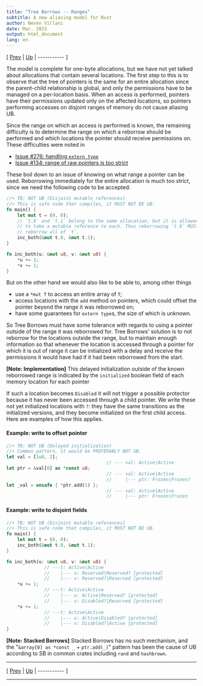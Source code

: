 ```yaml
---
title: "Tree Borrows -- Ranges"
subtitle: A new aliasing model for Rust
author: Neven Villani
date: Mar. 2023
output: html_document
lang: en
---
```


\[ [Prev](interiormut.html) | [Up](index.html) | ----------- \]

The model is complete for one-byte allocations, but we have not yet talked about
allocations that contain several locations. The first step to this is to observe
that the tree of pointers is the same for an entire allocation since the parent-child
relationship is global, and only the permissions have to be managed on a per-location
basis. When an access is performed, pointers have their permissions updated only
on the affected locations, so pointers performing accesses on disjoint ranges of
memory do not cause aliasing UB.

Since the range on which an access is performed is known, the remaining difficulty
is to determine the range on which a reborrow should be performed and which locations
the pointer should receive permissions on. These difficulties were noted in

- [Issue #276: handling `extern type`](https://github.com/rust-lang/unsafe-code-guidelines/issues/276)
- [Issue #134: range of raw pointers is too strict](https://github.com/rust-lang/unsafe-code-guidelines/issues/134)

These boil down to an issue of knowing on what range a pointer can be used.
Reborrowing immediately for the entire allocation is much too strict, since
we need the following code to be accepted:

```rust
//+ TB: NOT UB (Disjoint mutable references)
//+ This is safe code that compiles, it MUST NOT BE UB.
fn main() {
    let mut t = (0, 0);
    // `t.0` and `t.1` belong to the same allocation, but it is allowed
    // to take a mutable reference to each. Thus reborrowing `t.0` MUST NOT
    // reborrow all of `t`.
    inc_both(&mut t.0, &mut t.1);
}

fn inc_both(u: &mut u8, v: &mut u8) {
    *u += 1;
    *v += 1;
}
```

But on the other hand we would also like to be able to, among other things

- use a `*mut T` to access an entire array of `T`;
- access locations with the `add` method on pointers, which could offset the pointer
  beyond the range it was reborrowed on;
- have some guarantees for `extern type`s, the size of which is unknown.

So Tree Borrows must have some tolerance with regards to using a pointer
outside of the range it was reborrowed for.
Tree Borrows' solution is to not reborrow for the locations outside the range,
but to maintain enough information so that whenever the location is accessed
through a pointer for which it is out of range it can be initialized with a delay
and receive the permissions it would have had if it had been reborrowed from the start.

> <span class="implnote">
**[Note: Implementation]** This delayed initialization outside of the known reborrowed
range is indicated by the `initialized` boolean field of each memory location for each pointer
</span>

If such a location becomes `Disabled` it will not trigger a possible protector because
it has never been accessed through a child pointer. We write these not yet initialized
locations with `?`: they have the same transitions as the initialized versions,
and they become initialized on the first child access.
Here are examples of how this applies.

#### Example: write to offset pointer

```rust
//+ TB: NOT UB (Delayed initialization)
//+ Common pattern, it would be PREFERABLY NOT UB.
let val = [1u8, 2];
                                     // --- val: Active|Active
let ptr = &val[0] as *const u8;
                                     // --- val: Active|Active
                                     //     |--- ptr: Frozen|Frozen?
let _val = unsafe { *ptr.add(1) };
                                     // --- val: Active|Active
                                     //     |--- ptr: Frozen|Frozen
```

#### Example: write to disjoint fields

```rust
//+ TB: NOT UB (Disjoint mutable references)
//+ This is safe code that compiles, it MUST NOT BE UB.
fn main() {
    let mut t = (0, 0);
    inc_both(&mut t.0, &mut t.1);
}

fn inc_both(u: &mut u8, v: &mut u8) {
              // ---t: Active|Active
              //    |--- u: Reserved|Reserved? [protected]
              //    |--- v: Reserved?|Reserved [protected]
    *u += 1;
              // ---t: Active|Active
              //    |--- u: Active|Reserved? [protected]
              //    |--- v: Disabled?|Reserved [protected]
    *v += 1;
              // ---t: Active|Active
              //    |--- u: Active|Disabled? [protected]
              //    |--- v: Disabled?|Active [protected]
}
```

> <span class="sbnote">
**[Note: Stacked Borrows]** Stacked Borrows has no such mechanism, and the
"`&array[0] as *const _` + `ptr.add(_)`" pattern has been the cause of UB according to SB
in common crates including `rand` and `hashbrown`.
</span>

---

\[ [Prev](interiormut.html) | [Up](index.html) | ----------- \]

---
